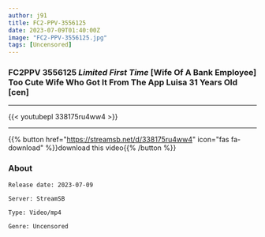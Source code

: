 ```yaml
---
author: j91
title: FC2-PPV-3556125
date: 2023-07-09T01:40:00Z
image: "FC2-PPV-3556125.jpg"
tags: [Uncensored]
---
```


### FC2PPV 3556125 *Limited First Time* [Wife Of A Bank Employee] Too Cute Wife Who Got It From The App Luisa 31 Years Old [cen]
___

{{< youtubepl 338175ru4ww4 >}}
___

{{% button href="https://streamsb.net/d/338175ru4ww4" icon="fas fa-download" %}}download this video{{% /button %}}
### About

`Release date: 2023-07-09`

`Server: StreamSB`

`Type: Video/mp4`

`Genre:	Uncensored`